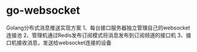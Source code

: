 # go-websocket
Golang分布式消息推送实现方案
1、每台接口服务器独立管理自己的websocket连接池
2、管理机通过Redis发布订阅模式将消息发布到订阅频道的接口机
3、接口机接收消息，发送给websocket连接的设备
